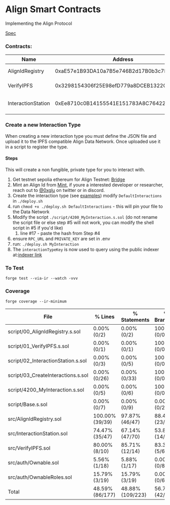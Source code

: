 # Align Smart Contracts

Implementing the Align Protocol

[Spec](https://github.com/AlignNetwork/protocol)

### Contracts:

| Name               | Address                                    | abi                                 | network             | version |
| ------------------ | ------------------------------------------ | ----------------------------------- | ------------------- | ------- |
| AlignIdRegistry    | 0xaE57e1B93DA10a7B5e746B2d17B0b3c7D90B2dDa | [abi](/abi/AlignIdRegistry.json)    | Arbitrum Sepolia    | v1.0.0  |
| VerifyIPFS         | 0x3298154306f25E98efD779a8DCEB1322C4073345 | [abi](/abi/VerifyIPFS.json)         | Arbitrum Sepolia    | v1.0.0  |
| InteractionStation | 0xEe8710c0B14155541E151783A8C76422d0d5a676 | [abi](/abi/InteractionStation.json) | Arbitrum Sepolia v2 | v1.0.0  |

### Create a new Interaction Type

When creating a new interaction type you must define the JSON file and upload it to the IPFS compatible Align Data
Network. Once uploaded use it in a script to register the type.

#### Steps

This will create a non fungible, private type for you to interact with.

1. Get testnet sepolia ethereum for Align Testnet: [Bridge](https://align.network/bridge)
2. Mint an Align Id from [Mint](https://mint.align.network), if youre a interested developer or researcher, reach out to
   [@0xglu](http://twitter.com/0xglu) on twitter or in discord.
3. Create the interaction type (see [examples](/examples)) modify `DefaultInteractions` in `./deploy.sh`
4. run `chmod +x ./deploy.sh DefaultInteractions` - this will pin your file to the Data Network
5. Modify the script `./script/4200_MyInteraction.s.sol` (do not rename the script file or else step #5 will not work,
   you can modify the shell script in #5 if you'd like)
   1. line #17 - paste the hash from Step #4
6. ensure `RPC_URL` and `PRIVATE_KEY` are set in .env
7. run: `./deploy.sh MyInteraction`
8. The `interactionTypeKey` is now used to query using the public indexer at:[indexer link]()

### To Test

`forge test --via-ir --watch -vvv`

### Coverage

`forge coverage --ir-minimum`

| File                               | % Lines         | % Statements     | % Branches     | % Funcs        |
| ---------------------------------- | --------------- | ---------------- | -------------- | -------------- |
| script/00_AlignIdRegistry.s.sol    | 0.00% (0/2)     | 0.00% (0/2)      | 100.00% (0/0)  | 0.00% (0/1)    |
| script/01_VerifyIPFS.s.sol         | 0.00% (0/1)     | 0.00% (0/1)      | 100.00% (0/0)  | 0.00% (0/1)    |
| script/02_InteractionStation.s.sol | 0.00% (0/3)     | 0.00% (0/5)      | 100.00% (0/0)  | 0.00% (0/1)    |
| script/03_CreateInteractions.s.sol | 0.00% (0/26)    | 0.00% (0/33)     | 100.00% (0/0)  | 0.00% (0/1)    |
| script/4200_MyInteraction.s.sol    | 0.00% (0/5)     | 0.00% (0/6)      | 100.00% (0/0)  | 0.00% (0/1)    |
| script/Base.s.sol                  | 0.00% (0/7)     | 0.00% (0/9)      | 0.00% (0/2)    | 0.00% (0/2)    |
| src/AlignIdRegistry.sol            | 100.00% (39/39) | 97.87% (46/47)   | 88.46% (23/26) | 100.00% (9/9)  |
| src/InteractionStation.sol         | 74.47% (35/47)  | 67.14% (47/70)   | 53.85% (14/26) | 63.64% (7/11)  |
| src/VerifyIPFS.sol                 | 80.00% (8/10)   | 85.71% (12/14)   | 83.33% (5/6)   | 100.00% (2/2)  |
| src/auth/Ownable.sol               | 5.56% (1/18)    | 5.88% (1/17)     | 0.00% (0/8)    | 30.77% (4/13)  |
| src/auth/OwnableRoles.sol          | 15.79% (3/19)   | 15.79% (3/19)    | 0.00% (0/6)    | 27.78% (5/18)  |
| Total                              | 48.59% (86/177) | 48.88% (109/223) | 56.76% (42/74) | 45.00% (27/60) |
